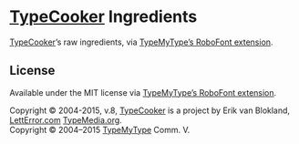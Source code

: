 # [TypeCooker](http://typecooker.com/) Ingredients

[TypeCooker](typecooker.com)’s raw ingredients, via [TypeMyType’s RoboFont extension](https://github.com/typemytype/RoboFontExtensions).

## License

Available under the MIT license via [TypeMyType’s RoboFont extension](https://github.com/typemytype/RoboFontExtensions).

Copyright © 2004-2015, v.8, [TypeCooker](http://typecooker.com/) is a project by Erik van Blokland, [LettError.com](http://letterror.com/) [TypeMedia.org](http://typemedia.org/).<br/>
Copyright © 2004–2015 [TypeMyType](http://www.typemytype.com/) Comm. V.
